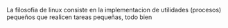 La filosofia de linux consiste en la implementacion de utilidades (procesos) pequeños que realicen tareas pequeñas, todo bien 